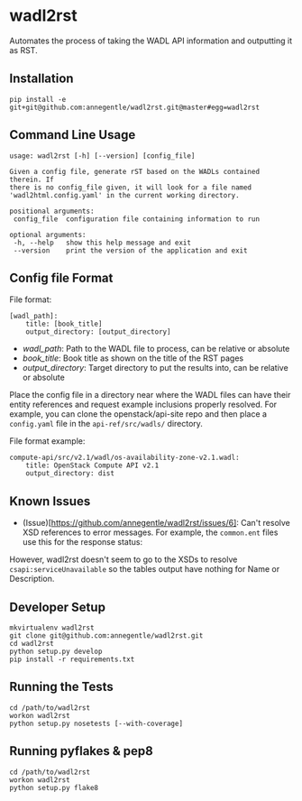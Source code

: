 # wadl2rst

Automates the process of taking the WADL API information and outputting it as
RST.

## Installation

    pip install -e git+git@github.com:annegentle/wadl2rst.git@master#egg=wadl2rst

## Command Line Usage

    usage: wadl2rst [-h] [--version] [config_file]

    Given a config file, generate rST based on the WADLs contained therein. If
    there is no config_file given, it will look for a file named
    'wadl2html.config.yaml' in the current working directory.

    positional arguments:
     config_file  configuration file containing information to run

    optional arguments:
     -h, --help   show this help message and exit
     --version    print the version of the application and exit

## Config file Format

File format:

    [wadl_path]:
        title: [book_title]
        output_directory: [output_directory]

- *wadl_path*: Path to the WADL file to process, can be relative or absolute
- *book_title*: Book title as shown on the title of the RST pages
- *output_directory*: Target directory to put the results into, can be relative or absolute

Place the config file in a directory near where the WADL files can have their
entity references and request example inclusions properly resolved. For
example, you can clone the openstack/api-site repo and then place a
`config.yaml` file in the `api-ref/src/wadls/` directory.

File format example:

    compute-api/src/v2.1/wadl/os-availability-zone-v2.1.wadl:
        title: OpenStack Compute API v2.1
        output_directory: dist
        
## Known Issues

* (Issue)[https://github.com/annegentle/wadl2rst/issues/6]: Can't resolve XSD references to error messages. For example, the `common.ent`
  files use this for the response status:
  
    <response status="503" xmlns="http://wadl.dev.java.net/2009/02">
      <representation mediaType="application/xml" element="csapi:serviceUnavailable"/>
      <representation mediaType="application/json"/>
    </response>

However, wadl2rst doesn't seem to go to the XSDs to resolve
`csapi:serviceUnavailable` so the tables output have nothing for Name or
Description.

## Developer Setup

    mkvirtualenv wadl2rst
    git clone git@github.com:annegentle/wadl2rst.git
    cd wadl2rst
    python setup.py develop
    pip install -r requirements.txt

## Running the Tests

    cd /path/to/wadl2rst
    workon wadl2rst
    python setup.py nosetests [--with-coverage]

## Running pyflakes & pep8

    cd /path/to/wadl2rst
    workon wadl2rst
    python setup.py flake8
